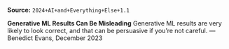 **Source:** `2024+AI+and+Everything+Else+1.1`

**Generative ML Results Can Be Misleading**
Generative ML results are very likely to look correct, and that can be persuasive if you’re not careful. — Benedict Evans, December 2023
